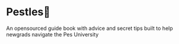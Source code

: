 # Pestles🌸
An opensourced guide book with advice and secret tips built to help newgrads navigate the Pes University
